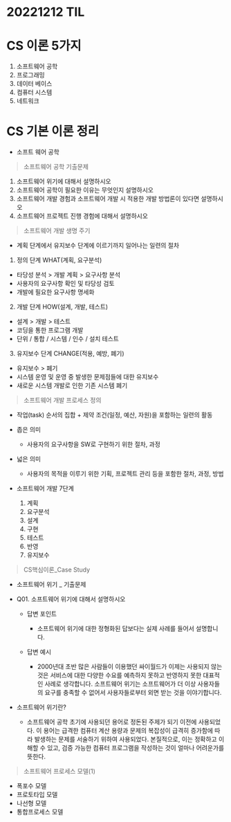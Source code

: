 # 20221212 TIL

# CS 이론 5가지

1. 소프트웨어 공학
2. 프로그래밍
3. 데이터 베이스
4. 컴퓨터 시스템
5. 네트워크

# CS 기본 이론 정리

- 소프트 웨어 공학

> 소프트웨어 공학 기출문제

1. 소프트웨어 위기에 대해서 설명하시오
2. 소프트웨어 공학이 필요한 이유는 무엇인지 설명하시오
3. 소프트웨어 개발 경험과 소프트웨어 개발 시 적용한 개발 방법론이 있다면 설명하시오
4. 소프트웨어 프로젝트 진행 경험에 대해서 설명하시오

> 소프트웨어 개발 생명 주기

- 계획 단계에서 유지보수 단계에 이르기까지 일어나는 일련의 절차

1. 정의 단계 WHAT(계획, 요구분석)

- 타당성 분석 > 개발 계획 > 요구사항 분석
- 사용자의 요구사항 확인 및 타당성 검토
- 개발에 필요한 요구사항 명세화

2. 개발 단계 HOW(설계, 개발, 테스트)

- 설계 > 개발 > 테스트
- 코딩을 통한 프로그램 개발
- 단위 / 통합 / 시스템 / 인수 / 설치 테스트

3. 유지보수 단계 CHANGE(적용, 예방, 폐기)

- 유지보수 > 폐기
- 시스템 운영 및 운영 중 발생한 문제점들에 대한 유지보수
- 새로운 시스템 개발로 인한 기존 시스템 폐기

> 소프트웨어 개발 프로세스 정의

- 작업(task) 순서의 집합 + 제약 조건(일정, 예산, 자원)을 포함하는 일련의 활동

- 좁은 의미

  - 사용자의 요구사항을 SW로 구현하기 위한 절차, 과정

- 넓은 의미

  - 사용자의 목적을 이루기 위한 기획, 프로젝트 관리 등을 포함한 절차, 과정, 방법

- 소프트웨어 개발 7단계

  1. 계획
  2. 요구분석
  3. 설계
  4. 구현
  5. 테스트
  6. 반영
  7. 유지보수

> CS핵심이론_Case Study

- 소프트웨어 위기 _ 기출문제

- Q01. 소프트웨어 위기에 대해서 설명하시오

  - 답변 포인트

    - 소프트웨어 위기에 대한 정형화된 답보다는 실제 사례를 들어서 설명합니다.

  - 답변 예시

    - 2000년대 초반 많은 사람들이 이용했던 싸이월드가 이제는 사용되지 않는 것은 서비스에 대한 다양한 수요를 예측하지 못하고 반영하지 못한 대표적인 사례로 생각합니다. 소프트웨어 위기는 소프트웨어가 더 이상 사용자들의 요구를 충족할 수 없어서 사용자들로부터 외면 받는 것을 이야기합니다.

- 소프트웨어 위기란?

  - 소프트웨어 공학 초기에 사용되던 용어로 정돈된 주제가 되기 이전에 사용되었다. 이 용어는 급격한 컴퓨터 계산 용량과 문제의 복잡성이 급격히 증가함에 따라 발생하는 문제를 서술하기 위하여 사용되었다. 본질적으로, 이는 정확하고 이해할 수 있고, 검증 가능한 컴퓨터 프로그램을 작성하는 것이 얼마나 어려운가를 뜻한다.

> 소프트웨어 프로세스 모델(1)

- 폭포수 모델
- 프로토타입 모델
- 나선형 모델
- 통합프로세스 모델



